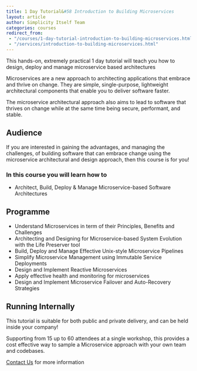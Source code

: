 ```yaml
---
title: 1 Day Tutorial&#58 Introduction to Building Microservices
layout: article
author: Simplicity Itself Team
categories: courses
redirect_from:
 - "/courses/1-day-tutorial-introduction-to-building-microservices.html"
 - "/services/introduction-to-building-microservices.html"
---
```

This hands-on, extremely practical 1 day tutorial will teach you how to design, deploy and manage microservice based architectures

Microservices are a new approach to architecting applications that embrace and thrive on change. They are simple, single-purpose, lightweight architectural components that enable you to deliver software faster.

The microservice architectural approach also aims to lead to software that thrives on change while at the same time being secure, performant, and stable.
<h2>Audience</h2>
If you are interested in gaining the advantages, and managing the challenges, of building software that can embrace change using the microservice architectural and design approach, then this course is for you!
<h3>In this course you will learn how to</h3>
<ul>
	<li>Architect, Build, Deploy &amp; Manage Microservice-based Software Architectures</li>
</ul>
<h2>Programme</h2>

<ul>
	<li>Understand Microservices in term of their Principles, Benefits and Challenges</li>
	<li>Architecting and Designing for Microservice-based System Evolution with the Life Preserver tool</li>
	<li>Build, Deploy and Manage Effective Unix-style Microservice Pipelines</li>
	<li>Simplify Microservice Management using Immutable Service Deployments</li>
	<li>Design and Implement Reactive Microservices</li>
	<li>Apply effective health and monitoring for microservices</li>
	<li>Design and Implement Microservice Failover and Auto-Recovery Strategies</li>
</ul>
<h2>Running Internally</h2>
This tutorial is suitable for both public and private delivery, and can be held inside your company!

Supporting from 15 up to 60 attendees at a single workshop, this provides a cost effective way to sample a Microservice approach with your own team and codebases.

<a title="Contact Us" href="/contact/">Contact Us</a> for more information